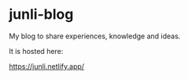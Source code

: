 # junli-blog

My blog to share experiences, knowledge and ideas.

It is hosted here:

https://junli.netlify.app/

